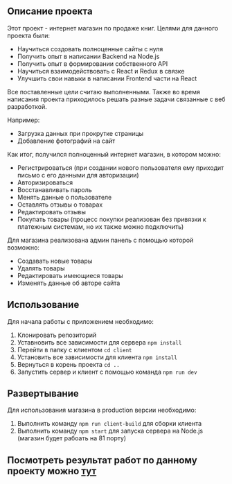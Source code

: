 ## Описание проекта

Этот проект - интернет магазин по продаже книг. 
Целями для данного проекта были:
- Научиться создовать полноценные сайты с нуля
- Получить опыт в написании Backend на Node.js
- Получить опыт в формировании собственного API
- Научиться взаимодействовать с React и Redux в связке
- Улучшить свои навыки в написании Frontend части на React

Все поставленные цели считаю выполненными. Также во время написания проекта приходилось решать разные задачи связанные с веб разработкой. 

Например: 
- Загрузка данных при прокрутке страницы
- Добавление фотографий на сайт

Как итог, получился полноценный интернет магазин, в котором можно:
- Регистрироваться (при создании нового пользователя ему приходит письмо с его данными для авторизации) 
- Авторизироваться
- Восстанавливать пароль
- Менять данные о пользователе
- Оставлять отзывы о товарах
- Редактировать отзывы
- Покупать товары (процесc покупки реализован без привязки к платежным системам, но их также можно подключить)

Для магазина реализована админ панель с помощью которой возможно:
- Создавать новые товары
- Удалять товары
- Редактировать имеющиеся товары
- Изменять данные об авторе сайта


## Использование

Для начала работы с приложением необходимо:
1. Клонировать репозиторий
1. Уставновить все зависимости для сервера `npm install` 
1. Перейти в папку с клиентом `cd client`
1. Установить все зависимости для клиента `npm install`
1. Вернуться в корень проекта `cd ..`
1. Запустить сервер и клиент с помощью команда `npm run dev`

## Развертывание

Для использования магазина в production версии необходимо:
1. Выполнить команду `npm run client-build` для сборки клиента
1. Выполнить команду `npm start` для запуска сервера на Node.js (магазин будет рабоать на 81 порту)


## Посмотреть результат работ по данному проекту можно [тут](https://shop.dan4yk.ru/)
